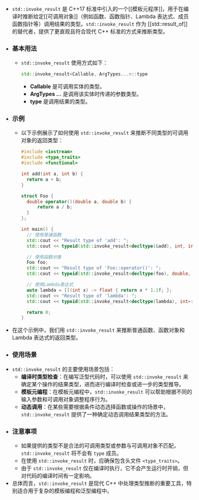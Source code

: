 - `std::invoke_result` 是 C++17 标准中引入的一个[[模板元程序]]，用于在编译时推断给定[[可调用对象]]（例如函数、函数指针、Lambda 表达式、成员函数指针等）调用结果的类型。`std::invoke_result` 作为 [[std::result_of]] 的替代者，提供了更直观且符合现代 C++ 标准的方式来推断类型。
- ### 基本用法
	- `std::invoke_result` 使用方式如下：
	  ```cpp
	  std::invoke_result<Callable, ArgTypes...>::type
	  ```
		- **Callable** 是可调用实体的类型。
		- **ArgTypes ...** 是调用该实体时传递的参数类型。
		- **type** 是调用结果的类型。
- ### 示例
	- 以下示例展示了如何使用 `std::invoke_result` 来推断不同类型的可调用对象的返回类型：
	  ```cpp
	  #include <iostream>
	  #include <type_traits>
	  #include <functional>
	  
	  int add(int a, int b) {
	    return a + b;
	  }
	  
	  struct Foo {
	    double operator()(double a, double b) {
	        return a / b;
	    }
	  };
	  
	  int main() {
	    // 使用普通函数
	    std::cout << "Result type of 'add': ";
	    std::cout << typeid(std::invoke_result<decltype(&add), int, int>::type).name() << std::endl;
	  
	    // 使用函数对象
	    Foo foo;
	    std::cout << "Result type of 'Foo::operator()': ";
	    std::cout << typeid(std::invoke_result<decltype(foo), double, double>::type).name() << std::endl;
	  
	    // 使用Lambda表达式
	    auto lambda = [](int x) -> float { return x * 1.1f; };
	    std::cout << "Result type of 'lambda': ";
	    std::cout << typeid(std::invoke_result<decltype(lambda), int>::type).name() << std::endl;
	  
	    return 0;
	  }
	  ```
- 在这个示例中，我们用 `std::invoke_result` 来推断普通函数、函数对象和 Lambda 表达式的返回类型。
- ### 使用场景
- `std::invoke_result` 的主要使用场景包括：
	- **编译时类型检查**：在编写泛型代码时，可以使用 `std::invoke_result` 来确定某个操作的结果类型，进而进行编译时检查或进一步的类型推导。
	- **模板元编程**：在模板元编程中，`std::invoke_result` 可以帮助根据不同的输入参数和可调用对象调整程序行为。
	- **动态调用**：在某些需要根据条件动态选择函数或操作的场景中，`std::invoke_result` 提供了一种确定动态调用结果类型的方法。
- ### 注意事项
	- 如果提供的类型不是合法的可调用类型或参数与可调用对象不匹配，`std::invoke_result` 将不会有 `type` 成员。
	- 在使用 `std::invoke_result` 时，应确保包含头文件 `<type_traits>`。
	- 由于 `std::invoke_result` 仅在编译时执行，它不会产生运行时开销，但对代码的编译时间有一定影响。
- 总体而言，`std::invoke_result` 是现代 C++ 中处理类型推断的重要工具，特别适合用于复杂的模板编程和泛型编程中。